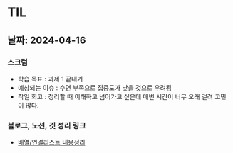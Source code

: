 # TIL

## 날짜: 2024-04-16

### 스크럼

- 학습 목표 : 과제 1 끝내기
- 예상되는 이슈 : 수면 부족으로 집중도가 낮을 것으로 우려됨
- 작일 회고 : 정리할 때 이해하고 넘어가고 싶은데 매번 시간이 너무 오래 걸려 고민이 많다.

### 블로그, 노션, 깃 정리 링크

- [배열/연결리스트 내용정리](https://www.notion.so/goorm/da676a0d466d45ad9ebe30e0f9bfc08d?pvs=4)
